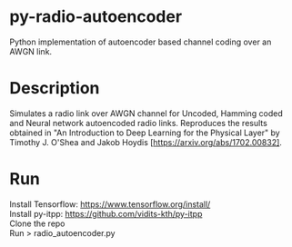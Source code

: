 # py-radio-autoencoder
Python implementation of autoencoder based channel coding over an AWGN link.

# Description
Simulates a radio link over AWGN channel for Uncoded, Hamming coded and Neural network autoencoded radio links. Reproduces the results obtained in "An Introduction to Deep Learning for the Physical Layer" by Timothy J. O'Shea and Jakob Hoydis [https://arxiv.org/abs/1702.00832].

# Run
Install Tensorflow: https://www.tensorflow.org/install/  
Install py-itpp: https://github.com/vidits-kth/py-itpp  
Clone the repo  
Run > radio_autoencoder.py  

